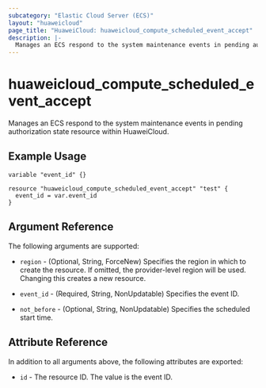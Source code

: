 ```yaml
---
subcategory: "Elastic Cloud Server (ECS)"
layout: "huaweicloud"
page_title: "HuaweiCloud: huaweicloud_compute_scheduled_event_accept"
description: |-
  Manages an ECS respond to the system maintenance events in pending authorization state resource within HuaweiCloud.
---
```


# huaweicloud_compute_scheduled_event_accept

Manages an ECS respond to the system maintenance events in pending authorization state resource within HuaweiCloud.

## Example Usage

```hcl
variable "event_id" {}

resource "huaweicloud_compute_scheduled_event_accept" "test" {
  event_id = var.event_id
}
```

## Argument Reference

The following arguments are supported:

* `region` - (Optional, String, ForceNew) Specifies the region in which to create the resource.
  If omitted, the provider-level region will be used. Changing this creates a new resource.

* `event_id` - (Required, String, NonUpdatable) Specifies the event ID.

* `not_before` - (Optional, String, NonUpdatable) Specifies the scheduled start time.

## Attribute Reference

In addition to all arguments above, the following attributes are exported:

* `id` - The resource ID. The value is the event ID.
